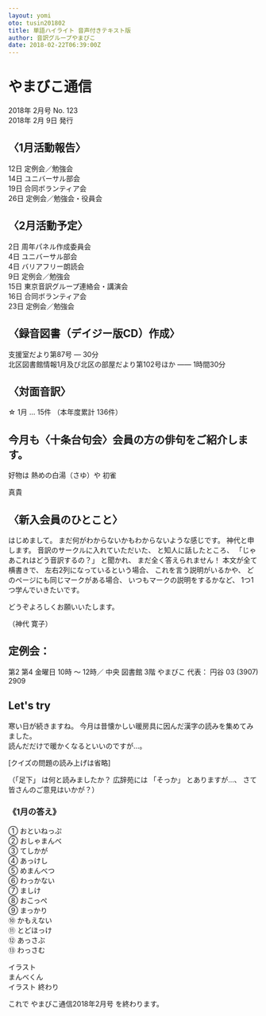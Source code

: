 ```yaml
---
layout: yomi
oto: tusin201802
title: 単語ハイライト 音声付きテキスト版
author: 音訳グループやまびこ
date: 2018-02-22T06:39:00Z
---
```


# <span data-dur="1.15152" data-begin="0">やまびこ通信</span>

<span data-dur="1.29546" data-begin="1.15152">2018年</span>
<span data-dur="2.28865" data-begin="2.44698">2月号</span>
<span data-dur="2.05835" data-begin="4.735627">No. 123</span>  
<span data-dur="1.66971" data-begin="6.793969">2018年</span>
<span data-dur="0.56137" data-begin="8.463673">2月</span>
<span data-dur="0.61895" data-begin="9.02504">9日</span>
<span data-dur="1.65964" data-begin="9.643982">発行</span>

## 〈<span data-dur="0.52803" data-begin="11.303619">1月</span><span data-dur="0.63559" data-begin="11.831643">活動</span><span data-dur="1.5743" data-begin="12.467227">報告</span>〉

<span data-dur="1.27117" data-begin="14.04152">12日</span>
<span data-dur="0.95827" data-begin="15.312688">定例会</span>／<span data-dur="1.92631" data-begin="16.270954">勉強会</span>  
<span data-dur="1.11472" data-begin="18.197263">14日</span>
<span data-dur="0.86049" data-begin="19.311979">ユニバーサル</span><span data-dur="1.40911" data-begin="20.172463">部会</span>  
<span data-dur="1.34836" data-begin="21.581564">19日</span>
<span data-dur="0.57692" data-begin="22.92992">合同</span><span data-dur="0.67356" data-begin="23.506835">ボランティア</span><span data-dur="1.24298" data-begin="24.180385">会</span>  
<span data-dur="1.55474" data-begin="25.423365">26日</span>
<span data-dur="0.98761" data-begin="26.978102">定例会</span>／<span data-dur="1.05605" data-begin="27.965702">勉強会</span>・<span data-dur="1.93609" data-begin="29.021749">役員会</span>

## 〈<span data-dur="0.5867" data-begin="30.957836">2月</span><span data-dur="0.51825" data-begin="31.544529">活動</span><span data-dur="1.44718" data-begin="32.062775">予定</span>〉

<span data-dur="0.90938" data-begin="33.509951">2日</span>
<span data-dur="0.70404" data-begin="34.419325">周年</span><span data-dur="0.53781" data-begin="35.123357">パネル</span><span data-dur="0.5867" data-begin="35.661159">作成</span><span data-dur="1.60363" data-begin="36.247852">委員会</span>  
<span data-dur="0.86049" data-begin="37.85148">4日</span>
<span data-dur="0.92894" data-begin="38.711963">ユニバーサル</span><span data-dur="1.32984" data-begin="39.640893">部会</span>  
<span data-dur="0.8996" data-begin="40.970731">4日</span>
<span data-dur="0.88982" data-begin="41.870327">バリアフリー</span><span data-dur="1.6623" data-begin="42.760145">朗読会</span>  
<span data-dur="1.02882" data-begin="44.422442">9日</span>
<span data-dur="0.97572" data-begin="45.45126">定例会</span>／<span data-dur="1.91654" data-begin="46.426976">勉強会</span>  
<span data-dur="1.25588" data-begin="48.343507">15日</span>
<span data-dur="0.54333" data-begin="49.599378">東京</span><span data-dur="0.52803" data-begin="50.142699">音訳</span><span data-dur="0.65514" data-begin="50.670723">グループ</span><span data-dur="1.0365" data-begin="51.325863">連絡会</span>・<span data-dur="1.76986" data-begin="52.362354">講演会</span>  
<span data-dur="1.44718" data-begin="54.132212">16日</span>
<span data-dur="0.59648" data-begin="55.579388">合同</span><span data-dur="0.66492" data-begin="56.175859">ボランティア</span><span data-dur="1.23206" data-begin="56.840778">会</span>  
<span data-dur="1.59698" data-begin="58.072833">23日</span>
<span data-dur="0.94537" data-begin="59.669809">定例会</span>／<span data-dur="1.99476" data-begin="60.61517">勉強会</span>

## 〈<span data-dur="0.72359" data-begin="62.609926">録音</span><span data-dur="0.52803" data-begin="63.333514">図書</span>（<span data-dur="0.8996" data-begin="63.861538">デイジー版</span><span data-dur="0.52803" data-begin="64.761134">CD</span>）<span data-dur="1.63297" data-begin="65.289158">作成</span>〉

<span data-dur="0.78226" data-begin="66.92212">支援室</span><span data-dur="0.57692" data-begin="67.704377">だより</span><span data-dur="1.82853" data-begin="68.281292">第87号</span> ―
<span data-dur="1.95565" data-begin="70.109819">30分</span>  
<span data-dur="0.61603" data-begin="72.065462">北区</span><span data-dur="0.61603" data-begin="72.68149">図書館</span><span data-dur="0.72359" data-begin="73.297518">情報</span><span data-dur="1.06583" data-begin="74.021106">1月</span><span data-dur="0.60625" data-begin="75.086931">及び</span><span data-dur="0.39113" data-begin="75.693181">北区</span><span data-dur="0.12712" data-begin="76.08431">の</span><span data-dur="0.29335" data-begin="76.211426">部屋</span><span data-dur="0.5867" data-begin="76.504773">だより</span><span data-dur="1.07561" data-begin="77.091466">第102号</span><span data-dur="0.6747" data-begin="78.16707">ほか</span> ――
<span data-dur="0.71381" data-begin="78.841767">1時間</span><span data-dur="1.91653" data-begin="79.555577">30分</span>

## 〈<span data-dur="0.47914" data-begin="81.472107">対面</span><span data-dur="1.58408" data-begin="81.95124">音訳</span>〉

☆ <span data-dur="0.8996" data-begin="83.535311">1月</span> …
<span data-dur="1.23206" data-begin="84.434907">15件</span>
（<span data-dur="0.6747" data-begin="85.666963">本年度</span><span data-dur="0.74315" data-begin="86.34166">累計</span>
<span data-dur="2.46412" data-begin="87.084804">136件</span>）

## <span data-dur="0.72359" data-begin="89.548915">今月</span><span data-dur="0.47914" data-begin="90.272503">も</span>〈<span data-dur="0.76271" data-begin="90.751636">十条台</span><span data-dur="0.40091" data-begin="91.514337">句会</span>〉<span data-dur="0.49869" data-begin="91.915244">会員</span><span data-dur="0.14668" data-begin="92.413933">の</span><span data-dur="0.2249" data-begin="92.560606">方</span><span data-dur="0.11734" data-begin="92.785505">の</span><span data-dur="0.42047" data-begin="92.902844">俳句</span><span data-dur="0.1369" data-begin="93.323307">を</span><span data-dur="0.57692" data-begin="93.460202">ご紹介</span><span data-dur="2.26855" data-begin="94.037117">します</span>。

<span data-dur="0.61603" data-begin="96.305663">好物</span><span data-dur="0.29335" data-begin="96.921691">は</span>
<span data-dur="0.43025" data-begin="97.215037">熱め</span><span data-dur="0.12712" data-begin="97.645279">の</span><span data-dur="0.39113" data-begin="97.772396">白湯</span>（さゆ）<span data-dur="0.32269" data-begin="98.163525">や</span>
<span data-dur="1.70142" data-begin="98.486206">初雀</span>

<span data-dur="1.44718" data-begin="100.187616">真貴</span>

## 〈<span data-dur="1.22228" data-begin="101.634792">新入会員</span><span data-dur="0.12712" data-begin="102.857069">の</span><span data-dur="1.4374" data-begin="102.984186">ひとこと</span>〉

<span data-dur="2.249" data-begin="104.421584">はじめまして</span>。
<span data-dur="0.55736" data-begin="106.670574">まだ</span><span data-dur="0.34224" data-begin="107.227932">何</span><span data-dur="0.16623" data-begin="107.57017">が</span><span data-dur="0.78226" data-begin="107.736399">わからないか</span><span data-dur="0.28357" data-begin="108.518657">も</span><span data-dur="0.6747" data-begin="108.802225">わからない</span><span data-dur="0.42047" data-begin="109.476922">ような</span><span data-dur="0.38136" data-begin="109.897385">感じ</span><span data-dur="1.60363" data-begin="110.278736">です</span>。
<span data-dur="0.61603" data-begin="111.882364">神代</span><span data-dur="0.18579" data-begin="112.498391">と</span><span data-dur="1.92631" data-begin="112.684177">申します</span>。
<span data-dur="0.59648" data-begin="114.610486">音訳</span><span data-dur="0.11734" data-begin="115.206958">の</span><span data-dur="0.45958" data-begin="115.324296">サークル</span><span data-dur="0.14668" data-begin="115.783872">に</span><span data-dur="1.55474" data-begin="115.930546">入れていただいた</span>、
<span data-dur="0.2249" data-begin="117.485282">と</span><span data-dur="0.41069" data-begin="117.710181">知人</span><span data-dur="0.18579" data-begin="118.120866">に</span><span data-dur="0.47914" data-begin="118.306652">話した</span><span data-dur="0.84093" data-begin="118.785785">ところ</span>、
「<span data-dur="0.82138" data-begin="119.626712">じゃあ</span><span data-dur="0.33246" data-begin="120.448082">これ</span><span data-dur="0.33246" data-begin="120.780541">は</span><span data-dur="0.35202" data-begin="121.113001">どう</span><span data-dur="0.42047" data-begin="121.465017">音訳</span><span data-dur="1.17339" data-begin="121.88548">するの</span>？」
<span data-dur="0.20535" data-begin="123.058866">と</span><span data-dur="0.91916" data-begin="123.264209">聞かれ</span>、
<span data-dur="0.37158" data-begin="124.183361">まだ</span><span data-dur="0.52803" data-begin="124.554933">全く</span><span data-dur="1.7992" data-begin="125.082957">答えられません</span>！
<span data-dur="0.57692" data-begin="126.882149">本文</span><span data-dur="0.12712" data-begin="127.459064">が</span><span data-dur="0.46936" data-begin="127.586181">全て</span><span data-dur="0.56714" data-begin="128.055535">横書き</span><span data-dur="0.64537" data-begin="128.622672">で</span>、
<span data-dur="0.54759" data-begin="129.268034">左右</span><span data-dur="0.42047" data-begin="129.815614">2列</span><span data-dur="0.12712" data-begin="130.236078">に</span><span data-dur="0.43025" data-begin="130.363195">なっている</span><span data-dur="0.20535" data-begin="130.793436">と</span><span data-dur="0.35202" data-begin="130.998779">いう</span><span data-dur="0.9876" data-begin="131.350794">場合</span>、
<span data-dur="0.33246" data-begin="132.338394">これ</span><span data-dur="0.16624" data-begin="132.670854">を</span><span data-dur="0.18579" data-begin="132.837084">言う</span><span data-dur="0.55736" data-begin="133.02287">説明</span><span data-dur="0.11734" data-begin="133.580228">が</span><span data-dur="0.38135" data-begin="133.697567">いるか</span><span data-dur="0.6747" data-begin="134.078917">や</span>、
<span data-dur="0.4498" data-begin="134.753614">どの</span><span data-dur="0.37158" data-begin="135.203412">ページ</span><span data-dur="0.43025" data-begin="135.574984">にも</span><span data-dur="0.46936" data-begin="136.005226">同じ</span><span data-dur="0.39113" data-begin="136.47458">マーク</span><span data-dur="0.11734" data-begin="136.865709">が</span><span data-dur="0.2249" data-begin="136.983048">ある</span><span data-dur="0.95827" data-begin="137.207947">場合</span>、
<span data-dur="0.91916" data-begin="138.166212">いつも</span><span data-dur="0.4498" data-begin="139.085364">マーク</span><span data-dur="0.09779" data-begin="139.535162">の</span><span data-dur="0.55736" data-begin="139.632945">説明</span><span data-dur="0.11734" data-begin="140.190303">を</span><span data-dur="0.39113" data-begin="140.307642">するか</span><span data-dur="0.78226" data-begin="140.69877">など</span>、
<span data-dur="0.43025" data-begin="141.481028">1つ</span><span data-dur="0.42047" data-begin="141.911269">1つ</span><span data-dur="0.49869" data-begin="142.331733">学んで</span><span data-dur="0.41069" data-begin="142.830422">いきたい</span><span data-dur="1.72097" data-begin="143.241107">です</span>。

<span data-dur="0.53781" data-begin="144.962073">どうぞ</span><span data-dur="0.46936" data-begin="145.499875">よろしく</span><span data-dur="0.43025" data-begin="145.969229">お願い</span><span data-dur="2.44456" data-begin="146.399471">いたします</span>。

（<span data-dur="0.6747" data-begin="148.844025">神代</span>
<span data-dur="1.39829" data-begin="149.518722">寛子</span>）

## <span data-dur="0.95827" data-begin="150.917007">定例会</span>：

<span data-dur="0.68448" data-begin="151.875273">第2</span>
<span data-dur="0.6747" data-begin="152.559748">第4</span>
<span data-dur="0.8116" data-begin="153.234445">金曜日</span>
<span data-dur="0.48892" data-begin="154.046037">10時</span>
<span data-dur="0.27379" data-begin="154.534948">〜</span>
<span data-dur="0.8996" data-begin="154.808738">12時</span>／
<span data-dur="0.53781" data-begin="155.708334">中央</span>
<span data-dur="0.52803" data-begin="156.246136">図書館</span>
<span data-dur="0.91916" data-begin="156.77416">3階</span>
<span data-dur="0.60626" data-begin="157.693312">やまびこ</span>
<span data-dur="0.76271" data-begin="158.299562">代表</span>：
<span data-dur="0.79204" data-begin="159.062263">円谷</span>
<span data-dur="0.80182" data-begin="159.854298">03</span>
(<span data-dur="1.38851" data-begin="160.656112">3907</span>)
<span data-dur="2.425" data-begin="162.044619">2909</span>

## <span data-dur="0.42047" data-begin="164.469617">Let's</span> <span data-dur="1.2125" data-begin="164.89008">try</span>

<span data-dur="0.49869" data-begin="166.102579">寒い</span><span data-dur="0.20535" data-begin="166.601268">日</span><span data-dur="0.12712" data-begin="166.806611">が</span><span data-dur="0.60625" data-begin="166.933728">続きます</span><span data-dur="1.51563" data-begin="167.539977">ね</span>。
<span data-dur="0.62581" data-begin="169.055601">今月</span><span data-dur="0.48892" data-begin="169.681407">は</span><span data-dur="0.55736" data-begin="170.170318">昔</span><span data-dur="0.68448" data-begin="170.727676">懐かしい</span><span data-dur="0.60626" data-begin="171.412151">暖房具</span><span data-dur="0.1369" data-begin="172.018401">に</span><span data-dur="0.49869" data-begin="172.155296">因んだ</span><span data-dur="0.34224" data-begin="172.653985">漢字</span><span data-dur="0.12712" data-begin="172.996222">の</span><span data-dur="0.34224" data-begin="173.123339">読み</span><span data-dur="0.15646" data-begin="173.465577">を</span><span data-dur="2.84547" data-begin="173.622028">集めてみました</span>。  
<span data-dur="0.48892" data-begin="176.46749">読んだ</span><span data-dur="0.25424" data-begin="176.9564">だけ</span><span data-dur="0.15646" data-begin="177.210634">で</span><span data-dur="0.59648" data-begin="177.367086">暖かく</span><span data-dur="0.45958" data-begin="177.963557">なると</span><span data-dur="2.57168" data-begin="178.423133">いいのですが</span>…。

[<span data-dur="0.41069" data-begin="180.994804">クイズ</span><span data-dur="0.14668" data-begin="181.405489">の</span><span data-dur="0.46936" data-begin="181.552163">問題</span><span data-dur="0.1369" data-begin="182.021517">の</span><span data-dur="0.53781" data-begin="182.158412">読み上げ</span><span data-dur="0.1369" data-begin="182.696214">は</span><span data-dur="2.48367" data-begin="182.833109">省略</span>]

（「<span data-dur="0.5867" data-begin="185.316776">足</span><span data-dur="0.48892" data-begin="185.903469">下</span>」
<span data-dur="0.32269" data-begin="186.39238">は</span><span data-dur="0.40091" data-begin="186.715061">何</span><span data-dur="0.16623" data-begin="187.115968">と</span><span data-dur="1.54496" data-begin="187.282198">読みましたか</span>？
<span data-dur="0.62581" data-begin="188.827156">広辞苑</span><span data-dur="0.4498" data-begin="189.452962">には</span>
「<span data-dur="0.56714" data-begin="189.90276">そっか</span>」
<span data-dur="0.10757" data-begin="190.469897">と</span><span data-dur="1.13428" data-begin="190.577457">ありますが</span>…、
<span data-dur="0.79204" data-begin="191.711731">さて</span><span data-dur="0.60625" data-begin="192.503766">皆さん</span><span data-dur="0.15646" data-begin="193.110016">の</span><span data-dur="0.47914" data-begin="193.266467">ご意見</span><span data-dur="0.10757" data-begin="193.7456">は</span><span data-dur="2.25877" data-begin="193.85316">いかが</span>？）

### 《<span data-dur="0.60625" data-begin="196.111928">1月</span><span data-dur="0.15646" data-begin="196.718178">の</span><span data-dur="1.42762" data-begin="196.874629">答え</span>》

<span data-dur="0.8996" data-begin="198.302249">①</span>
<span data-dur="1.91654" data-begin="199.201845">おといねっぷ</span>  
<span data-dur="0.68448" data-begin="201.118376">②</span>
<span data-dur="1.70142" data-begin="201.802851">おしゃまんべ</span>  
<span data-dur="0.85071" data-begin="203.504261">③</span>
<span data-dur="1.61341" data-begin="204.354966">てしかが</span>  
<span data-dur="0.83115" data-begin="205.968372">④</span>
<span data-dur="1.72097" data-begin="206.79952">あっけし</span>  
<span data-dur="0.68448" data-begin="208.520486">⑤</span>
<span data-dur="1.85787" data-begin="209.204961">めまんべつ</span>  
<span data-dur="0.86049" data-begin="211.062823">⑥</span>
<span data-dur="1.70142" data-begin="211.923306">わっかない</span>  
<span data-dur="0.76271" data-begin="213.624716">⑦</span>
<span data-dur="1.55474" data-begin="214.387417">ましけ</span>  
<span data-dur="0.90938" data-begin="215.942153">⑧</span>
<span data-dur="1.73075" data-begin="216.851527">おこっぺ</span>  
<span data-dur="0.8996" data-begin="218.582272">⑨</span>
<span data-dur="1.59385" data-begin="219.481868">まっかり</span>  
<span data-dur="0.85071" data-begin="221.075717">⑩</span>
<span data-dur="1.68186" data-begin="221.926422">かもえない</span>  
<span data-dur="1.16361" data-begin="223.608276">⑪</span>
<span data-dur="1.74053" data-begin="224.771884">とどほっけ</span>  
<span data-dur="0.98761" data-begin="226.512406">⑫</span>
<span data-dur="1.74053" data-begin="227.500006">あっさぶ</span>  
<span data-dur="1.13428" data-begin="229.240529">⑬</span>
<span data-dur="1.78942" data-begin="230.374802">わっさむ</span>

<span data-dur="1.68186" data-begin="232.164216">イラスト</span>  
<span data-dur="1.76986" data-begin="233.846069">まんべくん</span>  
<span data-dur="0.68448" data-begin="235.615927">イラスト</span>
<span data-dur="1.46674" data-begin="236.300402">終わり</span>

<span data-dur="0.30313" data-begin="237.767135">これ</span><span data-dur="0.34224" data-begin="238.070259">で</span>
<span data-dur="0.59648" data-begin="238.412497">やまびこ</span><span data-dur="0.56714" data-begin="239.008968">通信</span><span data-dur="1.22228" data-begin="239.576105">2018年</span><span data-dur="0.59648" data-begin="240.798382">2月号</span>
<span data-dur="0.25424" data-begin="241.394853">を</span><span data-dur="3.66692" data-begin="241.649087">終わります</span>。

